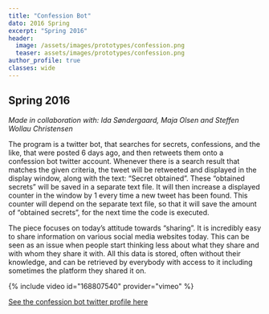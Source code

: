 ```yaml
---
title: "Confession Bot"
dato: 2016 Spring
excerpt: "Spring 2016"
header:
  image: /assets/images/prototypes/confession.png
  teaser: assets/images/prototypes/confession.png
author_profile: true
classes: wide
---
```

## Spring 2016

*Made in collaboration with: Ida Søndergaard, Maja Olsen and Steffen Wollau Christensen*

The program is a twitter bot, that searches for secrets, confessions, and the like, that were posted 6 days ago, and then retweets them onto a confession bot twitter account. Whenever there is a search result that matches the given criteria, the tweet will be retweeted and displayed in the display window, along with the text: “Secret obtained”. These “obtained secrets” will be saved in a separate text file. It will then increase a displayed counter in the window by 1 every time a new tweet has been found. This counter will depend on the separate text file, so that it will save the amount of “obtained secrets”, for the next time the code is executed.

The piece focuses on today’s attitude towards “sharing”. It is incredibly easy to share information on various social media websites today. This can be seen as an issue when people start thinking less about what they share and with whom they share it with. All this data is stored, often without their knowledge, and can be retrieved by everybody with access to it including sometimes the platform they shared it on.

{% include video id="168807540" provider="vimeo" %}

[See the confession bot twitter profile here](https://twitter.com/ConfessionB0t)

